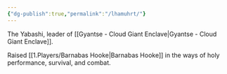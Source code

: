 ```yaml
---
{"dg-publish":true,"permalink":"/lhamuhrt/"}
---
```


The Yabashi, leader of [[Gyantse - Cloud Giant Enclave\|Gyantse - Cloud Giant Enclave]].

Raised [[1.Players/Barnabas Hooke\|Barnabas Hooke]] in the ways of holy performance, survival, and combat.